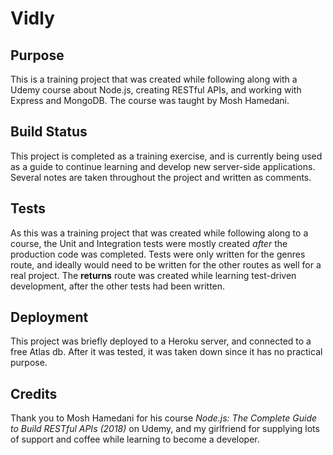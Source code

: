 # Vidly

## Purpose

This is a training project that was created while following along with a Udemy course about Node.js, creating RESTful APIs, and working with Express and MongoDB. The course was taught by Mosh Hamedani.

## Build Status

This project is completed as a training exercise, and is currently being used as a guide to continue learning and develop new server-side applications. Several notes are taken throughout the project and written as comments.

## Tests

As this was a training project that was created while following along to a course, the Unit and Integration tests were mostly created _after_ the production code was completed. Tests were only written for the genres route, and ideally would need to be written for the other routes as well for a real project. The **returns** route was created while learning test-driven development, after the other tests had been written.

## Deployment

This project was briefly deployed to a Heroku server, and connected to a free Atlas db. After it was tested, it was taken down since it has no practical purpose.

## Credits

Thank you to Mosh Hamedani for his course _Node.js: The Complete Guide to Build RESTful APIs (2018)_ on Udemy, and my girlfriend for supplying lots of support and coffee while learning to become a developer.
